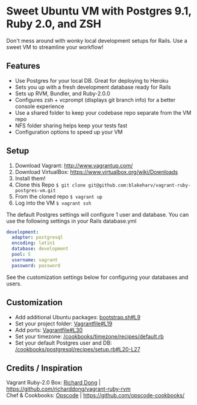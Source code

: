 Sweet Ubuntu VM with Postgres 9.1, Ruby 2.0, and ZSH
===================================================

Don't mess around with wonky local development setups for Rails. Use a sweet VM to streamline your workflow!

## Features
- Use Postgres for your local DB. Great for deploying to Heroku
- Sets you up with a fresh development database ready for Rails
- Sets up RVM, Bundler, and Ruby-2.0.0
- Configures zsh + vcprompt (displays git branch info) for a better console experience
- Use a shared folder to keep your codebase repo separate from the VM repo
- NFS folder sharing helps keep your tests fast
- Configuration options to speed up your VM

## Setup
1. Download Vagrant: http://www.vagrantup.com/
2. Download VirtualBox: https://www.virtualbox.org/wiki/Downloads
3. Install them!
4. Clone this Repo `$ git clone git@github.com:blakeharv/vagrant-ruby-postgres-vm.git`
5. From the cloned repo `$ vagrant up`
6. Log into the VM `$ vagrant ssh`

The default Postgres settings will configure 1 user and database. You can use the following settings in your Rails database.yml
```yml
development:
  adapter: postgresql
  encoding: latin1
  database: development
  pool: 5
  username: vagrant
  password: password
```
See the customization settings below for configuring your databases and users.

## Customization
- Add additional Ubuntu packages: [bootstrap.sh#L9](https://github.com/blakeharv/vagrant-ruby-postgres-vm/blob/master/bootstrap.sh#L9)
- Set your project folder: [Vagrantfile#L19](https://github.com/blakeharv/vagrant-ruby-postgres-vm/blob/master/Vagrantfile#L19)
- Add ports: [Vagrantfile#L30](https://github.com/blakeharv/vagrant-ruby-postgres-vm/blob/master/Vagrantfile#L30)
- Set your timezone: [/cookbooks/timezone/recipes/default.rb](https://github.com/blakeharv/vagrant-ruby-postgres-vm/blob/master/cookbooks/timezone/recipes/default.rb)
- Set your default Postgres user and DB: [/cookbooks/postgresql/recipes/setup.rb#L20-L27](https://github.com/blakeharv/vagrant-ruby-postgres-vm/blob/master/cookbooks/postgresql/recipes/setup.rb#L20-L27)

## Credits / Inspiration
Vagrant Ruby-2.0 Box: [Richard Dong](https://github.com/richarddong) | https://github.com/richarddong/vagrant-ruby-rvm  
Chef & Cookbooks: [Opscode](https://github.com/opscode) | https://github.com/opscode-cookbooks/
